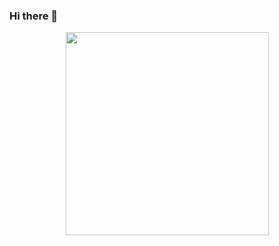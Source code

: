 ### Hi there 👋

<p align="center">
  <a href="https://git.io/streak-stats">
    <img width="325" align="center" src="https://streak-stats.demolab.com?user=AndrewDNelson&border_radius=5&&hide_current_streak=true&hide_longest_streak=true&hide_border=true" />
  </a>
</p>
